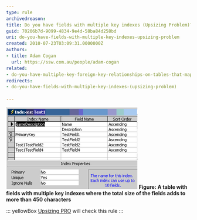 ```yaml
---
type: rule
archivedreason: 
title: Do you have fields with multiple key indexes (Upsizing Problem)?
guid: 70206b7d-9099-4834-9e4d-58ba84d258bd
uri: do-you-have-fields-with-multiple-key-indexes-upsizing-problem
created: 2010-07-23T03:09:31.0000000Z
authors:
- title: Adam Cogan
  url: https://ssw.com.au/people/adam-cogan
related:
- do-you-have-multiple-key-foreign-key-relationships-on-tables-that-map-to-fields-of-a-different-name-upsizing-problem*
redirects:
- do-you-have-fields-with-multiple-key-indexes-(upsizing-problem)

---
```


![](FieldsMultipleKeyIndexes.jpg) 
**Figure: A table with fields with multiple key indexes where the total size of the fields adds to more than 450 characters** 

::: yellowBox
[<font style="background-color:#ffffff;">Upsizing PRO</font>](http://www.ssw.com.au/ssw/UpsizingPRO)<font style="background-color:#ffffff;"> will check this rule</font>
:::

<!--endintro-->
